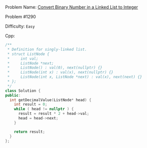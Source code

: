 Problem Name: [Convert Binary Number in a Linked List to Integer](https://leetcode.com/problems/convert-binary-number-in-a-linked-list-to-integer/)

Problem #1290

Difficulty: `Easy`

Cpp:

```cpp
/**
 * Definition for singly-linked list.
 * struct ListNode {
 *     int val;
 *     ListNode *next;
 *     ListNode() : val(0), next(nullptr) {}
 *     ListNode(int x) : val(x), next(nullptr) {}
 *     ListNode(int x, ListNode *next) : val(x), next(next) {}
 * };
 */
class Solution {
public:
  int getDecimalValue(ListNode* head) {
    int result = 0;
    while ( head != nullptr ) {
      result = result * 2 + head->val;
      head = head->next;
    }

    return result;
  }
};
```
